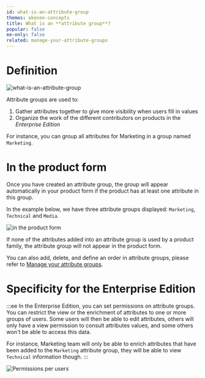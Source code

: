 ```yaml
---
id: what-is-an-attribute-group
themes: akeneo-concepts
title: What is an **attribute group**?
popular: false
ee-only: false
related: manage-your-attribute-groups
---
```


# Definition

![what-is-an-attribute-group](../img/Settings_What-is-an-attribute-group.svg)

Attribute groups are used to:
1. Gather attributes together to give more visibility when users fill in values
1. Organize the work of the different contributors on products in the *Enterprise Edition*

For instance, you can group all attributes for Marketing in a group named `Marketing`.

# In the product form

Once you have created an attribute group, the group will appear automatically in your product form if the product has at least one attribute in this group.

In the example below, we have three attribute groups displayed: `Marketing`, `Technical` and `Media`.

![in the product form](../img/Products_ExampleofAttributeGroups.gif)

If none of the attributes added into an attribute group is used by a product family, the attribute group will not appear in the product form.

You can also add, delete, and define an order in attribute groups, please refer to [Manage your attribute groups](/articles/manage-your-attribute-groups.html).

# Specificity for the Enterprise Edition

:::ee
In the Enterprise Edition, you can set permissions on attribute groups. You can restrict the view or the enrichment of attributes to one or more groups of users. Some users will then be able to edit attributes, others will only have a view permission to consult attributes values, and some others won't be able to access this data.

For instance, Marketing team will only be able to enrich attributes that have been added to the `Marketing` attribute group, they will be able to view `Technical` information though.
:::

![Permissions per users](../img/Settings_PermissionsOnAttributeGroups.png)
